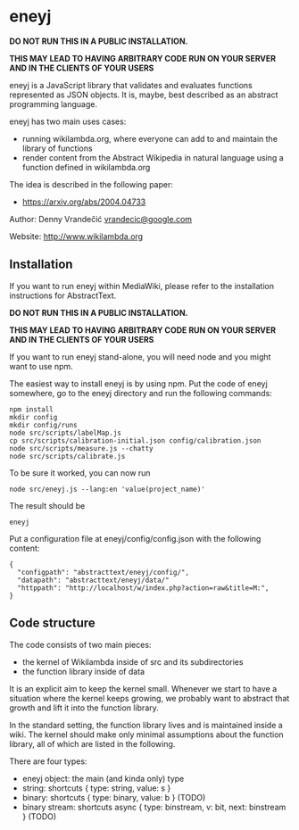 # eneyj

**DO NOT RUN THIS IN A PUBLIC INSTALLATION.**

**THIS MAY LEAD TO HAVING ARBITRARY
CODE RUN ON YOUR SERVER AND IN THE CLIENTS OF YOUR USERS**

eneyj is a JavaScript library that validates and evaluates functions
represented as JSON objects. It is, maybe, best described as an abstract
programming language.

eneyj has two main uses cases:

* running wikilambda.org, where everyone can add to and maintain the library
  of functions
* render content from the Abstract Wikipedia in natural language using
  a function defined in wikilambda.org

The idea is described in the following paper:
* https://arxiv.org/abs/2004.04733

Author: Denny Vrandečić <vrandecic@google.com>

Website: http://www.wikilambda.org

## Installation

If you want to run eneyj within MediaWiki, please refer to the installation
instructions for AbstractText.

**DO NOT RUN THIS IN A PUBLIC INSTALLATION.**

**THIS MAY LEAD TO HAVING ARBITRARY
CODE RUN ON YOUR SERVER AND IN THE CLIENTS OF YOUR USERS**

If you want to run eneyj stand-alone, you will need node and you might want to
use npm.

The easiest way to install eneyj is by using npm. Put the code of eneyj
somewhere, go to the eneyj directory and run the following commands:

```
npm install
mkdir config
mkdir config/runs
node src/scripts/labelMap.js
cp src/scripts/calibration-initial.json config/calibration.json
node src/scripts/measure.js --chatty
node src/scripts/calibrate.js
```

To be sure it worked, you can now run

`node src/eneyj.js --lang:en 'value(project_name)'`

The result should be

`eneyj`

Put a configuration file at eneyj/config/config.json with the following
content:

```
{
  "configpath": "abstracttext/eneyj/config/",
  "datapath": "abstracttext/eneyj/data/"
  "httppath": "http://localhost/w/index.php?action=raw&title=M:",
}
```

## Code structure

The code consists of two main pieces:

* the kernel of Wikilambda inside of src and its subdirectories
* the function library inside of data

It is an explicit aim to keep the kernel small. Whenever we start to have a
situation where the kernel keeps growing, we probably want to abstract that
growth and lift it into the function library.

In the standard setting, the function library lives and is maintained inside
a wiki. The kernel should make only minimal assumptions about the function
library, all of which are listed in the following.

There are four types:

* eneyj object: the main (and kinda only) type
* string: shortcuts { type: string, value: s }
* binary: shortcuts { type: binary, value: b } (TODO)
* binary stream: shortcuts async { type: binstream, v: bit, next: binstream } (TODO)
